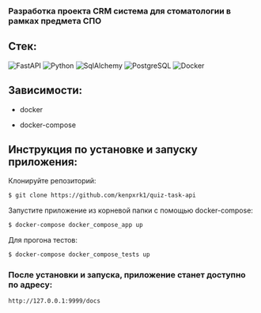 ### Разработка проекта CRM система для стоматологии в рамках предмета СПО


## Стек:

![FastAPI](https://img.shields.io/badge/FastAPI-0.110.2-cyan?style=flat&logo=FastAPI&logoColor=cyan)
![Python](https://img.shields.io/badge/Python-3.10-brightgreen?style=flat&logo=Python&logoColor=brightgreen)
![SqlAlchemy](https://img.shields.io/badge/SqlAlchemy-2.0.20-brightgreen?style=flat&logo=python&logoColor=brightgreen)
![PostgreSQL](https://img.shields.io/badge/PostgreSQL-15.5-blue?style=flat&logo=postgresql&logoColor=blue)
![Docker](https://img.shields.io/badge/Docker_compose-grey?style=flat&logo=docker&logoColor=blue)

## Зависимости: 

- docker 

- docker-compose


## Инструкция по установке и запуску приложения: 

Клонируйте репозиторий:
```sh
$ git clone https://github.com/kenpxrk1/quiz-task-api
```

Запустите приложение из корневой папки с помощью docker-compose:

```sh
$ docker-compose docker_compose_app up 
```

Для прогона тестов:

```sh
$ docker-compose docker_compose_tests up 
```


### После установки и запуска, приложение станет доступно по адресу: 

`http://127.0.0.1:9999/docs`
